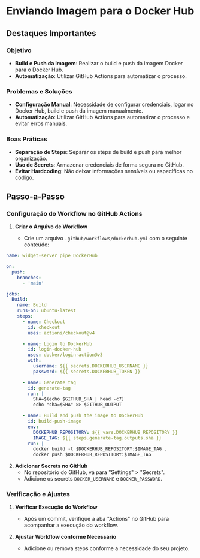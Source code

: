 # Enviando Imagem para o Docker Hub

## Destaques Importantes

### Objetivo

- **Build e Push da Imagem**: Realizar o build e push da imagem Docker para o Docker Hub.
- **Automatização**: Utilizar GitHub Actions para automatizar o processo.

### Problemas e Soluções

- **Configuração Manual**: Necessidade de configurar credenciais, logar no Docker Hub, build e push da imagem manualmente.
- **Automatização**: Utilizar GitHub Actions para automatizar o processo e evitar erros manuais.

### Boas Práticas

- **Separação de Steps**: Separar os steps de build e push para melhor organização.
- **Uso de Secrets**: Armazenar credenciais de forma segura no GitHub.
- **Evitar Hardcoding**: Não deixar informações sensíveis ou específicas no código.

## Passo-a-Passo

### Configuração do Workflow no GitHub Actions

1. **Criar o Arquivo de Workflow**

   - Crie um arquivo `.github/workflows/dockerhub.yml` com o seguinte conteúdo:

```yaml
name: widget-server pipe DockerHub

on:
  push:
    branches:
      - 'main'

jobs:
  Build:
    name: Build
    runs-on: ubuntu-latest
    steps:
      - name: Checkout
        id: checkout
        uses: actions/checkout@v4

      - name: Login to DockerHub
        id: login-docker-hub
        uses: docker/login-action@v3
        with:
          username: ${{ secrets.DOCKERHUB_USERNAME }}
          password: ${{ secrets.DOCKERHUB_TOKEN }}

      - name: Generate tag
        id: generate-tag
        run: |
          SHA=$(echo $GITHUB_SHA | head -c7)
          echo "sha=$SHA" >> $GITHUB_OUTPUT

      - name: Build and push the image to DockerHub
        id: build-push-image
        env:
          DOCKERHUB_REPOSITORY: ${{ vars.DOCKERHUB_REPOSITORY }}
          IMAGE_TAG: ${{ steps.generate-tag.outputs.sha }}
        run: |
          docker build -t $DOCKERHUB_REPOSITORY:$IMAGE_TAG .
          docker push $DOCKERHUB_REPOSITORY:$IMAGE_TAG
```

2. **Adicionar Secrets no GitHub**
   - No repositório do GitHub, vá para "Settings" > "Secrets".
   - Adicione os secrets `DOCKER_USERNAME` e `DOCKER_PASSWORD`.

### Verificação e Ajustes

1. **Verificar Execução do Workflow**

   - Após um commit, verifique a aba "Actions" no GitHub para acompanhar a execução do workflow.

2. **Ajustar Workflow conforme Necessário**
   - Adicione ou remova steps conforme a necessidade do seu projeto.
